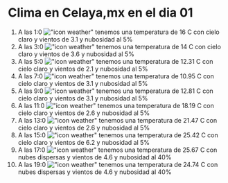 # Clima en Celaya,mx en el dia 01

1. A las 1:0 !["icon weather"](http://openweathermap.org/img/w/01n.png) tenemos una temperatura de 16 C con cielo claro y  vientos de 3.1 y nubosidad al 5%
1. A las 3:0 !["icon weather"](http://openweathermap.org/img/w/01n.png) tenemos una temperatura de 14 C con cielo claro y  vientos de 3.6 y nubosidad al 5%
1. A las 5:0 !["icon weather"](http://openweathermap.org/img/w/01n.png) tenemos una temperatura de 12.31 C con cielo claro y  vientos de 2.1 y nubosidad al 5%
1. A las 7:0 !["icon weather"](http://openweathermap.org/img/w/01n.png) tenemos una temperatura de 10.95 C con cielo claro y  vientos de 3.1 y nubosidad al 5%
1. A las 9:0 !["icon weather"](http://openweathermap.org/img/w/01d.png) tenemos una temperatura de 12.81 C con cielo claro y  vientos de 3.1 y nubosidad al 5%
1. A las 11:0 !["icon weather"](http://openweathermap.org/img/w/01d.png) tenemos una temperatura de 18.19 C con cielo claro y  vientos de 2.6 y nubosidad al 5%
1. A las 13:0 !["icon weather"](http://openweathermap.org/img/w/01d.png) tenemos una temperatura de 21.47 C con cielo claro y  vientos de 2.6 y nubosidad al 5%
1. A las 15:0 !["icon weather"](http://openweathermap.org/img/w/01d.png) tenemos una temperatura de 25.42 C con cielo claro y  vientos de 6.2 y nubosidad al 5%
1. A las 17:0 !["icon weather"](http://openweathermap.org/img/w/03d.png) tenemos una temperatura de 25.67 C con nubes dispersas y  vientos de 4.6 y nubosidad al 40%
1. A las 19:0 !["icon weather"](http://openweathermap.org/img/w/03n.png) tenemos una temperatura de 24.74 C con nubes dispersas y  vientos de 4.6 y nubosidad al 40%
